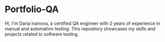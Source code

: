 # Portfolio-QA
Hi, I'm Daria Ivanova, a certified QA engineer with 2 years of experience in manual and automation testing. This repository showcases my skills and projects related to software testing.
